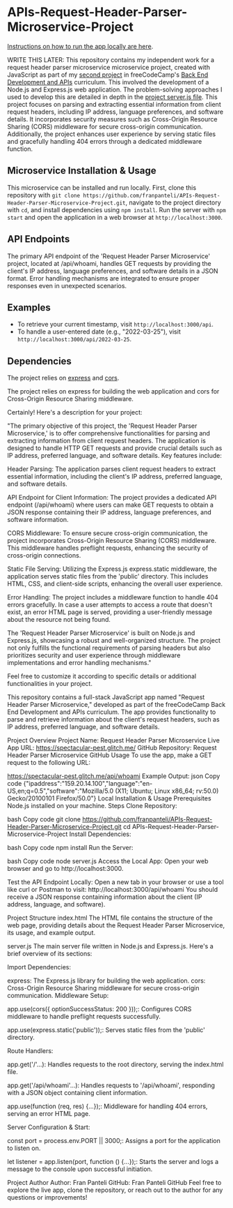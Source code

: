 # APIs-Request-Header-Parser-Microservice-Project

[Instructions on how to run the app locally are here](https://github.com/franpanteli/APIs-Request-Header-Parser-Microservice-Project/blob/main/launching-the-app-locally.txt).

WRITE THIS LATER:
This repository contains my independent work for a request header parser microservice microservice project, created with JavaScript as part of my [second project](https://www.freecodecamp.org/learn/back-end-development-and-apis/back-end-development-and-apis-projects/request-header-parser-microservice) in freeCodeCamp's [Back End Development and APIs](https://www.freecodecamp.org/learn/back-end-development-and-apis/) curriculum. This involved the development of a Node.js and Express.js web application. The problem-solving approaches I used to develop this are detailed in depth in the [project server.js file](https://github.com/franpanteli/APIs-Request-Header-Parser-Microservice-Project/blob/main/server.js). This project focuses on parsing and extracting essential information from client request headers, including IP address, language preferences, and software details. It incorporates security measures such as Cross-Origin Resource Sharing (CORS) middleware for secure cross-origin communication. Additionally, the project enhances user experience by serving static files and gracefully handling 404 errors through a dedicated middleware function.

## Microservice Installation & Usage

This microservice can be installed and run locally. First, clone this repository with `git clone https://github.com/franpanteli/APIs-Request-Header-Parser-Microservice-Project.git`, navigate to the project directory with `cd`, and install dependencies using `npm install`. Run the server with `npm start` and open the application in a web browser at `http://localhost:3000`.

## API Endpoints
The primary API endpoint of the 'Request Header Parser Microservice' project, located at /api/whoami, handles GET requests by providing the client's IP address, language preferences, and software details in a JSON format. Error handling mechanisms are integrated to ensure proper responses even in unexpected scenarios.

## Examples

- To retrieve your current timestamp, visit `http://localhost:3000/api`.
- To handle a user-entered date (e.g., "2022-03-25"), visit `http://localhost:3000/api/2022-03-25`.

## Dependencies

The project relies on [express](https://www.npmjs.com/package/express) and [cors](https://www.npmjs.com/package/cors).


The project relies on express for building the web application and cors for Cross-Origin Resource Sharing middleware.






Certainly! Here's a description for your project:

"The primary objective of this project, the 'Request Header Parser Microservice,' is to offer comprehensive functionalities for parsing and extracting information from client request headers. The application is designed to handle HTTP GET requests and provide crucial details such as IP address, preferred language, and software details. Key features include:

Header Parsing: The application parses client request headers to extract essential information, including the client's IP address, preferred language, and software details.

API Endpoint for Client Information: The project provides a dedicated API endpoint (/api/whoami) where users can make GET requests to obtain a JSON response containing their IP address, language preferences, and software information.

CORS Middleware: To ensure secure cross-origin communication, the project incorporates Cross-Origin Resource Sharing (CORS) middleware. This middleware handles preflight requests, enhancing the security of cross-origin connections.

Static File Serving: Utilizing the Express.js express.static middleware, the application serves static files from the 'public' directory. This includes HTML, CSS, and client-side scripts, enhancing the overall user experience.

Error Handling: The project includes a middleware function to handle 404 errors gracefully. In case a user attempts to access a route that doesn't exist, an error HTML page is served, providing a user-friendly message about the resource not being found.

The 'Request Header Parser Microservice' is built on Node.js and Express.js, showcasing a robust and well-organized structure. The project not only fulfills the functional requirements of parsing headers but also prioritizes security and user experience through middleware implementations and error handling mechanisms."

Feel free to customize it according to specific details or additional functionalities in your project.













This repository contains a full-stack JavaScript app named "Request Header Parser Microservice," developed as part of the freeCodeCamp Back End Development and APIs curriculum. The app provides functionality to parse and retrieve information about the client's request headers, such as IP address, preferred language, and software details.

Project Overview
Project Name: Request Header Parser Microservice
Live App URL: https://spectacular-pest.glitch.me/
GitHub Repository: Request Header Parser Microservice GitHub
Usage
To use the app, make a GET request to the following URL:

https://spectacular-pest.glitch.me/api/whoami
Example Output:
json
Copy code
{"ipaddress":"159.20.14.100","language":"en-US,en;q=0.5","software":"Mozilla/5.0 (X11; Ubuntu; Linux x86_64; rv:50.0) Gecko/20100101 Firefox/50.0"}
Local Installation & Usage
Prerequisites
Node.js installed on your machine.
Steps
Clone Repository:

bash
Copy code
git clone https://github.com/franpanteli/APIs-Request-Header-Parser-Microservice-Project.git
cd APIs-Request-Header-Parser-Microservice-Project
Install Dependencies:

bash
Copy code
npm install
Run the Server:

bash
Copy code
node server.js
Access the Local App:
Open your web browser and go to http://localhost:3000.

Test the API Endpoint Locally:
Open a new tab in your browser or use a tool like curl or Postman to visit:
http://localhost:3000/api/whoami
You should receive a JSON response containing information about the client (IP address, language, and software).

Project Structure
index.html
The HTML file contains the structure of the web page, providing details about the Request Header Parser Microservice, its usage, and example output.

server.js
The main server file written in Node.js and Express.js. Here's a brief overview of its sections:

Import Dependencies:

express: The Express.js library for building the web application.
cors: Cross-Origin Resource Sharing middleware for secure cross-origin communication.
Middleware Setup:

app.use(cors({ optionSuccessStatus: 200 }));: Configures CORS middleware to handle preflight requests successfully.

app.use(express.static('public'));: Serves static files from the 'public' directory.

Route Handlers:

app.get('/'...): Handles requests to the root directory, serving the index.html file.

app.get('/api/whoami'...): Handles requests to '/api/whoami', responding with a JSON object containing client information.

app.use(function (req, res) {...});: Middleware for handling 404 errors, serving an error HTML page.

Server Configuration & Start:

const port = process.env.PORT || 3000;: Assigns a port for the application to listen on.

let listener = app.listen(port, function () {...});: Starts the server and logs a message to the console upon successful initiation.

Project Author
Author: Fran Panteli
GitHub: Fran Panteli GitHub
Feel free to explore the live app, clone the repository, or reach out to the author for any questions or improvements!




